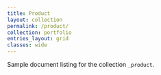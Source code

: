 ```yaml
---
title: Product
layout: collection
permalink: /product/
collection: portfolio
entries_layout: grid
classes: wide
---
```


Sample document listing for the collection `_product`.

